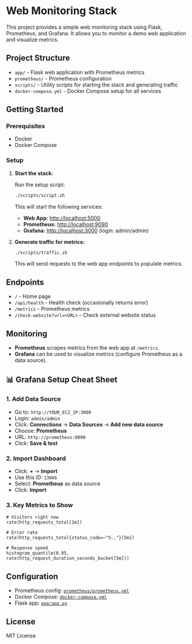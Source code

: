 # Web Monitoring Stack

This project provides a simple web monitoring stack using Flask, Prometheus, and Grafana. It allows you to monitor a demo web application and visualize metrics.

## Project Structure

- `app/` - Flask web application with Prometheus metrics
- `prometheus/` - Prometheus configuration
- `scripts/` - Utility scripts for starting the stack and generating traffic
- `docker-compose.yml` - Docker Compose setup for all services

## Getting Started

### Prerequisites

- Docker
- Docker Compose

### Setup

1. **Start the stack:**

   Run the setup script:

   ```sh
   ./scripts/script.sh
   ```

   This will start the following services:
   - **Web App:** [http://localhost:5000](http://localhost:5000)
   - **Prometheus:** [http://localhost:9090](http://localhost:9090)
   - **Grafana:** [http://localhost:3000](http://localhost:3000) (login: admin/admin)

2. **Generate traffic for metrics:**

   ```sh
   ./scripts/traffic.sh
   ```

   This will send requests to the web app endpoints to populate metrics.

## Endpoints

- `/` - Home page
- `/api/health` - Health check (occasionally returns error)
- `/metrics` - Prometheus metrics
- `/check-website?url=<URL>` - Check external website status

## Monitoring

- **Prometheus** scrapes metrics from the web app at `/metrics`.
- **Grafana** can be used to visualize metrics (configure Prometheus as a data source).

## 📊 Grafana Setup Cheat Sheet

### 1. Add Data Source

- Go to: `http://YOUR_EC2_IP:3000`
- Login: `admin/admin`
- Click: **Connections** → **Data Sources** → **Add new data source**
- Choose: **Prometheus**
- URL: `http://prometheus:9090`
- Click: **Save & test**

### 2. Import Dashboard

- Click: **+** → **Import**
- Use this ID: `13666`
- Select: **Prometheus** as data source
- Click: **Import**

### 3. Key Metrics to Show

```prometheus
# Visitors right now
rate(http_requests_total[1m])

# Error rate
rate(http_requests_total{status_code=~"5.."}[5m])

# Response speed
histogram_quantile(0.95, rate(http_request_duration_seconds_bucket[5m]))
```

## Configuration

- Prometheus config: [`prometheus/prometheus.yml`](prometheus/prometheus.yml)
- Docker Compose: [`docker-compose.yml`](docker-compose.yml)
- Flask app: [`app/app.py`](app/app.py)

## License

MIT License